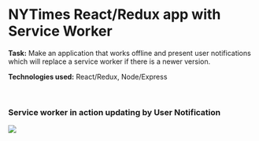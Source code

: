 # NYTimes React/Redux app with Service Worker


**Task:**      Make an application that works offline and present user notifications which will replace a service worker if there is a newer version.

**Technologies used:** React/Redux, Node/Express

<br>

### Service worker in action updating by User Notification
![](public/sw.gif)